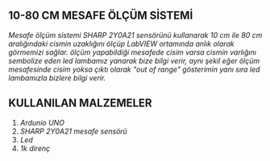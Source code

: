 ## 10-80 CM MESAFE ÖLÇÜM SİSTEMİ

*Mesafe ölçüm sistemi SHARP 2Y0A21 sensörünü kullanarak 10 cm ile 80 cm aralığındaki cismin uzaklığını ölçüp LabVIEW ortamında anlık olarak görmemizi sağlar. ölçüm yapabildiği mesafede cisim varsa cismin varlığını sembolize eden led lambamız yanarak bize bilgi verir, aynı şekil eğer ölçüm mesafesinde cisim yoksa çıktı olarak "out of range" gösterimin yanı sıra led lambamızla bizlere bilgi verir.*

## KULLANILAN MALZEMELER

 1. *Ardunio UNO*
 2. *SHARP 2Y0A21 mesafe sensörü*
 3. *Led*
 4. *1k direnç*


